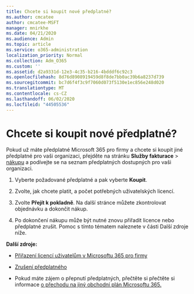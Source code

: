 ```yaml
---
title: Chcete si koupit nové předplatné?
ms.author: cmcatee
author: cmcatee-MSFT
manager: mnirkhe
ms.date: 04/21/2020
ms.audience: Admin
ms.topic: article
ms.service: o365-administration
localization_priority: Normal
ms.collection: Adm_O365
ms.custom: ''
ms.assetid: d2a9331d-12e3-4c35-b216-4bdddf6c92c3
ms.openlocfilehash: 8d76d8908919459d8f8de7bb0ac39b6a8237d739
ms.sourcegitcommit: bc7d6f4f3c9f7060d073f5130e1ec856e248d020
ms.translationtype: MT
ms.contentlocale: cs-CZ
ms.lasthandoff: 06/02/2020
ms.locfileid: "44505536"
---
```

# <a name="looking-to-buy-a-new-subscription"></a>Chcete si koupit nové předplatné?

Pokud už máte předplatné Microsoft 365 pro firmy a chcete si koupit jiné předplatné pro vaši organizaci, přejděte na stránku **Služby fakturace** \> [nákupu](https://go.microsoft.com/fwlink/p/?linkid=868433) a podívejte se na seznam předplatných dostupných pro vaši organizaci.
 
1. Vyberte požadované předplatné a pak vyberte **Koupit**.

2. Zvolte, jak chcete platit, a počet potřebných uživatelských licencí.

3. Zvolte **Přejít k pokladně**. Na další stránce můžete zkontrolovat objednávku a dokončit nákup.

4. Po dokončení nákupu může být nutné znovu přiřadit licence nebo předplatné zrušit. Pomoc s tímto tématem naleznete v části Další zdroje níže.

 **Další zdroje:**
  
- [Přiřazení licencí uživatelům v Microsoftu 365 pro firmy](https://docs.microsoft.com/microsoft-365/admin/add-users/add-users)
    
- [Zrušení předplatného](https://docs.microsoft.com/microsoft-365/commerce/subscriptions/cancel-your-subscription)
    
- Pokud máte zájem o přepnutí předplatných, přečtěte si přečtěte si informace [o přechodu na jiný obchodní plán Microsoftu 365.](https://docs.microsoft.com/microsoft-365/commerce/subscriptions/switch-to-a-different-plan)